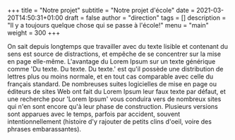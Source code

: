 +++
title       = "Notre projet"
subtitle    = "Notre projet d'école"
date        = 2021-03-20T14:50:31+01:00
draft       = false
author      = "direction"
tags        = []
description = "Il y a toujours quelque chose qui se passe à l'école!"
menu        = "main"
weight      = 300
+++

On sait depuis longtemps que travailler avec du texte lisible et contenant du sens est source de distractions, et empêche de se concentrer sur la mise en page elle-même. L'avantage du Lorem Ipsum sur un texte générique comme 'Du texte. Du texte. Du texte.' est qu'il possède une distribution de lettres plus ou moins normale, et en tout cas comparable avec celle du français standard. De nombreuses suites logicielles de mise en page ou éditeurs de sites Web ont fait du Lorem Ipsum leur faux texte par défaut, et une recherche pour 'Lorem Ipsum' vous conduira vers de nombreux sites qui n'en sont encore qu'à leur phase de construction. Plusieurs versions sont apparues avec le temps, parfois par accident, souvent intentionnellement (histoire d'y rajouter de petits clins d'oeil, voire des phrases embarassantes).
